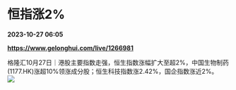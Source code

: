 # 恒指涨2%

**2023-10-27 06:05**

**https://www.gelonghui.com/live/1266981**

格隆汇10月27日｜港股主要指数走强，恒生指数涨幅扩大至超2%，中国生物制药(1177.HK)涨超10%领涨成分股；恒生科技指数涨2.42%，国企指数涨近2%。  
![](https://img5.gelonghui.com/live/d2c82-585d3315-29a0-467e-9149-ab5b377ab85b.png)